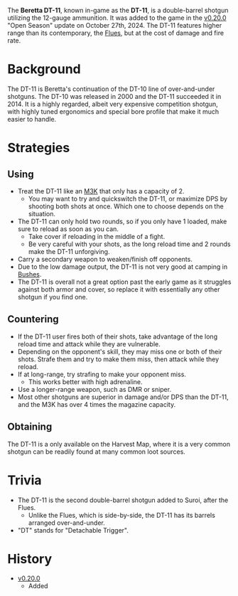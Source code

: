 <Event />

The **Beretta DT-11**, known in-game as the **DT-11**, is a double-barrel shotgun utilizing the 12-gauge ammunition. It was added to the game in the [v0.20.0](https://github.com/HasangerGames/suroi/releases/tag/v0.20.0) "Open Season" update on October 27th, 2024. The DT-11 features higher range than its contemporary, the [Flues](/weapons/guns/flues), but at the cost of damage and fire rate.

# Background
The DT-11 is Beretta's continuation of the DT-10 line of over-and-under shotguns. The DT-10 was released in 2000 and the DT-11 succeeded it in 2014. It is a highly regarded, albeit very expensive competition shotgun, with highly tuned ergonomics and special bore profile that make it much easier to handle.

# Strategies
## Using
- Treat the DT-11 like an [M3K](/weapons/guns/m3k) that only has a capacity of 2. 
  - You may want to try and quickswitch the DT-11, or maximize DPS by shooting both shots at once. Which one to choose depends on the situation.
- The DT-11 can only hold two rounds, so if you only have 1 loaded, make sure to reload as soon as you can.
  - Take cover if reloading in the middle of a fight.
  - Be very careful with your shots, as the long reload time and 2 rounds make the DT-11 unforgiving.
- Carry a secondary weapon to weaken/finish off opponents.
- Due to the low damage output, the DT-11 is not very good at camping in [Bushes](/obstacles/bush).
- The DT-11 is overall not a great option past the early game as it struggles against both armor and cover, so replace it with essentially any other shotgun if you find one.

## Countering
- If the DT-11 user fires both of their shots, take advantage of the long reload time and attack while they are vulnerable.
- Depending on the opponent's skill, they may miss one or both of their shots. Strafe them and try to make them miss, then attack while they reload.
- If at long-range, try strafing to make your opponent miss.
  - This works better with high adrenaline.
- Use a longer-range weapon, such as DMR or sniper.
- Most other shotguns are superior in damage and/or DPS than the DT-11, and the M3K has over 4 times the magazine capacity.

## Obtaining
The DT-11 is a only available on the Harvest Map, where it is a very common shotgun can be readily found at many common loot sources.

# Trivia
- The DT-11 is the second double-barrel shotgun added to Suroi, after the Flues.
  - Unlike the Flues, which is side-by-side, the DT-11 has its barrels arranged over-and-under.
- "DT" stands for "Detachable Trigger".

# History
- [v0.20.0](https://github.com/HasangerGames/suroi/releases/tag/v0.20.0)
  - Added